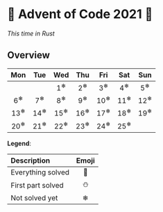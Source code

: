 # 🎄 Advent of Code 2021 🎄

*This time in Rust*
## Overview
|Mon|Tue|Wed|Thu|Fri|Sat|Sun|
|:-:|:-:|:-:|:-:|:-:|:-:|:-:|
|||1<sup>❄</sup>|2<sup>❄</sup>|3<sup>❄</sup>|4<sup>❄</sup>|5<sup>❄</sup>|
|6<sup>❄</sup>|7<sup>❄</sup>|8<sup>❄</sup>|9<sup>❄</sup>|10<sup>❄</sup>|11<sup>❄</sup>|12<sup>❄</sup>|
|13<sup>❄</sup>|14<sup>❄</sup>|15<sup>❄</sup>|16<sup>❄</sup>|17<sup>❄</sup>|18<sup>❄</sup>|19<sup>❄</sup>|
|20<sup>❄</sup>|21<sup>❄</sup>|22<sup>❄</sup>|23<sup>❄</sup>|24<sup>❄</sup>|25<sup>❄</sup>||

**Legend**:

| Description | Emoji |
|:---|:---:|
| Everything solved | 🌟 |
| First part solved | ⛄ |
|   Not solved yet  | ❄ |